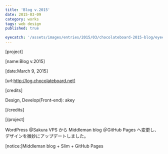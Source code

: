 ```yaml
---
title: 'Blog v.2015'
date: 2015-03-09
category: works
tags: web design
published: true

eyecatch: '/assets/images/entries/2015/03/chocolateboard-2015-blog/eyecatch.png'
---
```


[project]

[name:Blog v.2015]

[date:March 9, 2015]

[url:http://log.chocolateboard.net]

[credits]

Design, Develop(Front-end): akey  

[/credits]

[/project]

WordPress @Sakura VPS から Middleman blog ＠GitHub Pages へ変更し、デザインを微妙にアップデートしました。

[notice:]Middleman blog + Slim + GitHub Pages
